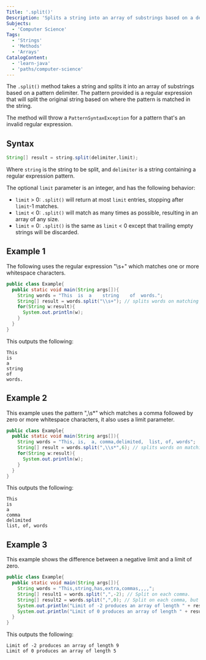 ```yaml
---
Title: '.split()'
Description: 'Splits a string into an array of substrings based on a delimiter pattern.'
Subjects:
  - 'Computer Science'
Tags:
  - 'Strings'
  - 'Methods'
  - 'Arrays'
CatalogContent:
  - 'learn-java'
  - 'paths/computer-science'
---
```


The `.split()` method takes a string and splits it into an array of substrings based on a pattern delimiter. The pattern provided is a regular expression that will split the original string based on where the pattern is matched in the string.

The method will throw a `PatternSyntaxException` for a pattern that's an invalid regular expression.

## Syntax

```java
String[] result = string.split(delimiter,limit);
```

Where `string` is the string to be split, and `delimiter` is a string containing a regular expression pattern.

The optional `limit` parameter is an integer, and has the following behavior:

- `limit` > 0: `.split()` will return at most `limit` entries, stopping after `limit`-1 matches.
- `limit` < 0: `.split()` will match as many times as possible, resulting in an array of any size.
- `limit` = 0: `.split()` is the same as `limit` < 0 except that trailing empty strings will be discarded.

## Example 1

The following uses the regular expression "\s+" which matches one or more whitespace characters.

```java
public class Example{
  public static void main(String args[]){
    String words = "This  is  a    string    of  words.";
    String[] result = words.split("\\s+"); // splits words on matching sequences of whitespace.
    for(String w:result){
      System.out.println(w);
    }
  }
}
```

This outputs the following:

```shell
This
is
a
string
of
words.
```

## Example 2

This example uses the pattern ",\s\*" which matches a comma followed by zero or more whitespace characters, it also uses a limit parameter.

```java
public class Example{
  public static void main(String args[]){
    String words = "This, is,  a, comma,delimited,  list, of, words";
    String[] result = words.split(",\\s*",6); // splits words on matching commas followed by arbitrary whitespace.
    for(String w:result){
      System.out.println(w);
    }
  }
}
```

This outputs the following:

```pseudo
This
is
a
comma
delimited
list, of, words
```

## Example 3

This example shows the difference between a negative limit and a limit of zero.

```java
public class Example{
  public static void main(String args[]){
    String words = "This,string,has,extra,commas,,,,";
    String[] result1 = words.split(",",-2); // Split on each comma.
    String[] result2 = words.split(",",0); // Split on each comma, but discard trailing empty strings.
    System.out.println("Limit of -2 produces an array of length " + result1.length);
    System.out.println("Limit of 0 produces an array of length " + result2.length);
  }
}
```

This outputs the following:

```pseudo
Limit of -2 produces an array of length 9
Limit of 0 produces an array of length 5
```
